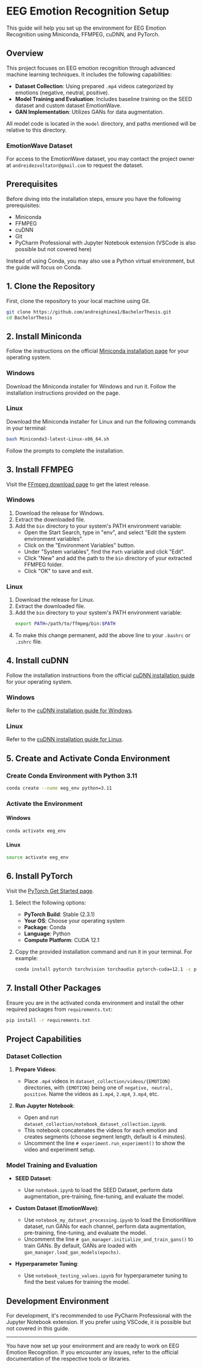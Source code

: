 # EEG Emotion Recognition Setup

This guide will help you set up the environment for EEG Emotion Recognition using Miniconda, FFMPEG, cuDNN, and PyTorch.

## Overview

This project focuses on EEG emotion recognition through advanced machine learning techniques. It includes the following capabilities:

- **Dataset Collection**: Using prepared `.mp4` videos categorized by emotions (negative, neutral, positive).
- **Model Training and Evaluation**: Includes baseline training on the SEED dataset and custom dataset EmotionWave.
- **GAN Implementation**: Utilizes GANs for data augmentation.

All model code is located in the `model` directory, and paths mentioned will be relative to this directory.

### EmotionWave Dataset

For access to the EmotionWave dataset, you may contact the project owner at `andreidezvoltator@gmail.com` to request the dataset.

## Prerequisites

Before diving into the installation steps, ensure you have the following prerequisites:

- Miniconda
- FFMPEG
- cuDNN
- Git
- PyCharm Professional with Jupyter Notebook extension (VSCode is also possible but not covered here)

Instead of using Conda, you may also use a Python virtual environment, but the guide will focus on Conda.

## 1. Clone the Repository

First, clone the repository to your local machine using Git.
```sh
git clone https://github.com/andreighinea1/BachelorThesis.git
cd BachelorThesis
```

## 2. Install Miniconda

Follow the instructions on the official [Miniconda installation page](https://docs.anaconda.com/miniconda/miniconda-install/) for your operating system.

### Windows
Download the Miniconda installer for Windows and run it. Follow the installation instructions provided on the page.

### Linux
Download the Miniconda installer for Linux and run the following commands in your terminal:
```sh
bash Miniconda3-latest-Linux-x86_64.sh
```
Follow the prompts to complete the installation.

## 3. Install FFMPEG

Visit the [FFmpeg download page](https://ffmpeg.org/download.html) to get the latest release.

### Windows
1. Download the release for Windows.
2. Extract the downloaded file.
3. Add the `bin` directory to your system's PATH environment variable:
   - Open the Start Search, type in "env", and select "Edit the system environment variables".
   - Click on the "Environment Variables" button.
   - Under "System variables", find the `Path` variable and click "Edit".
   - Click "New" and add the path to the `bin` directory of your extracted FFMPEG folder.
   - Click "OK" to save and exit.

### Linux
1. Download the release for Linux.
2. Extract the downloaded file.
3. Add the `bin` directory to your system's PATH environment variable:
    ```sh
    export PATH=/path/to/ffmpeg/bin:$PATH
    ```
4. To make this change permanent, add the above line to your `.bashrc` or `.zshrc` file.

## 4. Install cuDNN

Follow the installation instructions from the official [cuDNN installation guide](https://docs.nvidia.com/deeplearning/cudnn/latest/installation/overview.html) for your operating system.

### Windows
Refer to the [cuDNN installation guide for Windows](https://docs.nvidia.com/deeplearning/cudnn/latest/installation/windows.html).

### Linux
Refer to the [cuDNN installation guide for Linux](https://docs.nvidia.com/deeplearning/cudnn/latest/installation/linux.html).

## 5. Create and Activate Conda Environment

### Create Conda Environment with Python 3.11
```sh
conda create --name eeg_env python=3.11
```

### Activate the Environment

#### Windows
```sh
conda activate eeg_env
```

#### Linux
```sh
source activate eeg_env
```

## 6. Install PyTorch

Visit the [PyTorch Get Started page](https://pytorch.org/get-started/locally/).

1. Select the following options:
   - **PyTorch Build**: Stable (2.3.1)
   - **Your OS**: Choose your operating system
   - **Package**: Conda
   - **Language**: Python
   - **Compute Platform**: CUDA 12.1

2. Copy the provided installation command and run it in your terminal. For example:
    ```sh
    conda install pytorch torchvision torchaudio pytorch-cuda=12.1 -c pytorch -c nvidia
    ```

## 7. Install Other Packages

Ensure you are in the activated conda environment and install the other required packages from `requirements.txt`:
```sh
pip install -r requirements.txt
```

## Project Capabilities

### Dataset Collection

1. **Prepare Videos**:
   - Place `.mp4` videos in `dataset_collection/videos/{EMOTION}` directories, with `{EMOTION}` being one of `negative, neutral, positive`. Name the videos as `1.mp4`, `2.mp4`, `3.mp4`, etc.

2. **Run Jupyter Notebook**:
   - Open and run `dataset_collection/notebook_dataset_collection.ipynb`.
   - This notebook concatenates the videos for each emotion and creates segments (choose segment length, default is 4 minutes).
   - Uncomment the line `# experiment.run_experiment()` to show the video and experiment setup.

### Model Training and Evaluation

- **SEED Dataset**:
   - Use `notebook.ipynb` to load the SEED Dataset, perform data augmentation, pre-training, fine-tuning, and evaluate the model.

- **Custom Dataset (EmotionWave)**:
   - Use `notebook_my_dataset_processing.ipynb` to load the EmotionWave dataset, run GANs for each channel, perform data augmentation, pre-training, fine-tuning, and evaluate the model.
   - Uncomment the line `# gan_manager.initialize_and_train_gans()` to train GANs. By default, GANs are loaded with `gan_manager.load_gan_models(epochs)`.

- **Hyperparameter Tuning**:
   - Use `notebook_testing_values.ipynb` for hyperparameter tuning to find the best values for training the model.

## Development Environment

For development, it's recommended to use PyCharm Professional with the Jupyter Notebook extension. If you prefer using VSCode, it is possible but not covered in this guide.

---

You have now set up your environment and are ready to work on EEG Emotion Recognition. If you encounter any issues, refer to the official documentation of the respective tools or libraries.